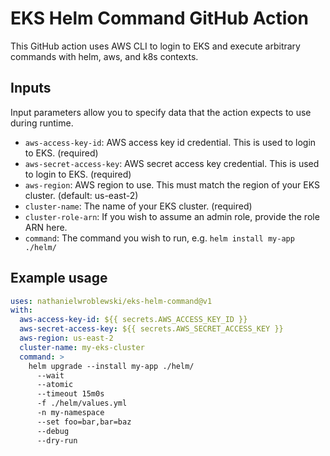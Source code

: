 # EKS Helm Command GitHub Action

This GitHub action uses AWS CLI to login to EKS and execute arbitrary commands with helm, aws, and k8s contexts.

## Inputs
Input parameters allow you to specify data that the action expects to use during runtime.

- `aws-access-key-id`: AWS access key id credential. This is used to login to EKS. (required)
- `aws-secret-access-key`: AWS secret access key credential. This is used to login to EKS. (required)
- `aws-region`: AWS region to use. This must match the region of your EKS cluster. (default: us-east-2)
- `cluster-name`: The name of your EKS cluster. (required)
- `cluster-role-arn`: If you wish to assume an admin role, provide the role ARN here.
- `command`: The command you wish to run, e.g. `helm install my-app ./helm/`

## Example usage

```yaml
uses: nathanielwroblewski/eks-helm-command@v1
with:
  aws-access-key-id: ${{ secrets.AWS_ACCESS_KEY_ID }}
  aws-secret-access-key: ${{ secrets.AWS_SECRET_ACCESS_KEY }}
  aws-region: us-east-2
  cluster-name: my-eks-cluster
  command: >
    helm upgrade --install my-app ./helm/
      --wait
      --atomic
      --timeout 15m0s
      -f ./helm/values.yml
      -n my-namespace
      --set foo=bar,bar=baz
      --debug
      --dry-run
```
